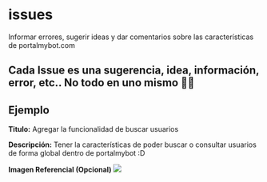 # issues
Informar errores, sugerir ideas y dar comentarios sobre las características de portalmybot.com


## Cada Issue es una sugerencia, idea, información, error, etc.. No todo en uno mismo 👍🏼

## Ejemplo

**Titulo:** Agregar la funcionalidad de buscar usuarios

**Descripción:** 
Tener la características de poder buscar o consultar usuarios de forma global dentro de portalmybot :D

**Imagen Referencial (Opcional)**
![](https://i2.wp.com/fellowtuts.com/wp-content/uploads/2018/10/bigger-search-form-dropdown-navigation.jpg?fit=1270%2C350&ssl=1)
